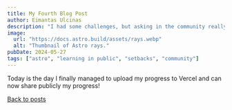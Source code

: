 ```yaml
---
title: My Fourth Blog Post
author: Eimantas Ulcinas
description: "I had some challenges, but asking in the community really helped!"
image:
  url: "https://docs.astro.build/assets/rays.webp"
  alt: "Thumbnail of Astro rays."
pubDate: 2024-05-27
tags: ["astro", "learning in public", "setbacks", "community"]
---
```


Today is the day I finally managed to upload my progress to Vercel and can now share publicly my progress!

[Back to posts](../../blog)
